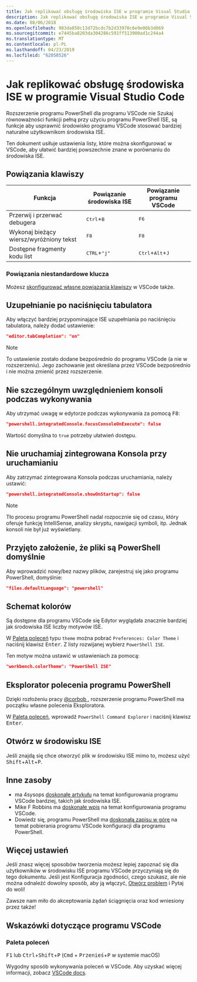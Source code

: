 ```yaml
---
title: Jak replikować obsługę środowiska ISE w programie Visual Studio Code
description: Jak replikować obsługę środowiska ISE w programie Visual Studio Code
ms.date: 08/06/2018
ms.openlocfilehash: 983da850c13d72bcdc7b2d33970c6e9e06b3d869
ms.sourcegitcommit: e7445ba8203da304286c591ff513900ad1c244a4
ms.translationtype: MT
ms.contentlocale: pl-PL
ms.lasthandoff: 04/23/2019
ms.locfileid: "62058526"
---
```

# <a name="how-to-replicate-the-ise-experience-in-visual-studio-code"></a>Jak replikować obsługę środowiska ISE w programie Visual Studio Code

Rozszerzenie programu PowerShell dla programu VSCode nie Szukaj równoważności funkcji pełną przy użyciu programu PowerShell ISE, są funkcje aby usprawnić środowisko programu VSCode stosować bardziej naturalne użytkownikom środowiska ISE.

Ten dokument usiłuje ustawienia listy, które można skonfigurować w VSCode, aby ułatwić bardziej powszechnie znane w porównaniu do środowiska ISE.

## <a name="key-bindings"></a>Powiązania klawiszy

| Funkcja                              | Powiązanie środowiska ISE                  | Powiązanie programu VSCode                              |
| ----------------                      | -----------                  | --------------                              |
| Przerwij i przerwać debugera          | <kbd>Ctrl</kbd>+<kbd>B</kbd> | <kbd>F6</kbd>                               |
| Wykonaj bieżący wiersz/wyróżniony tekst | <kbd>F8</kbd>                | <kbd>F8</kbd>                               |
| Dostępne fragmenty kodu list               | <kbd>CTRL</kbd>+<kbd>"j"</kbd> | <kbd>Ctrl</kbd>+<kbd>Alt</kbd>+<kbd>J</kbd> |

### <a name="custom-key-bindings"></a>Powiązania niestandardowe klucza

Możesz [skonfigurować własne powiązania klawiszy](https://code.visualstudio.com/docs/getstarted/keybindings#_custom-keybindings-for-refactorings) w VSCode także.

## <a name="tab-completion"></a>Uzupełnianie po naciśnięciu tabulatora

Aby włączyć bardziej przypominające ISE uzupełniania po naciśnięciu tabulatora, należy dodać ustawienie:

```json
"editor.tabCompletion": "on"
```

> [!NOTE]
> To ustawienie zostało dodane bezpośrednio do programu VSCode (a nie w rozszerzeniu). Jego zachowanie jest określana przez VSCode bezpośrednio i nie można zmienić przez rozszerzenie.

## <a name="no-focus-on-console-when-executing"></a>Nie szczególnym uwzględnieniem konsoli podczas wykonywania

Aby utrzymać uwagę w edytorze podczas wykonywania za pomocą <kbd>F8</kbd>:

```json
"powershell.integratedConsole.focusConsoleOnExecute": false
```

Wartość domyślna to `true` potrzeby ułatwień dostępu.

## <a name="dont-start-integrated-console-on-startup"></a>Nie uruchamiaj zintegrowana Konsola przy uruchamianiu

Aby zatrzymać zintegrowana Konsola podczas uruchamiania, należy ustawić:

```json
"powershell.integratedConsole.showOnStartup": false
```

> [!NOTE]
> Tło procesu programu PowerShell nadal rozpocznie się od czasu, który oferuje funkcję IntelliSense, analizy skryptu, nawigacji symboli, itp. Jednak konsoli nie był już wyświetlany.

## <a name="assume-files-are-powershell-by-default"></a>Przyjęto założenie, że pliki są PowerShell domyślnie

Aby wprowadzić nowy/bez nazwy plików, zarejestruj się jako programu PowerShell, domyślnie:

```json
"files.defaultLanguage": "powershell"
```

## <a name="color-scheme"></a>Schemat kolorów

Są dostępne dla programu VSCode się Edytor wyglądała znacznie bardziej jak środowiska ISE liczby motywów ISE.

W [Paleta poleceń] typu `theme` można pobrać `Preferences: Color Theme` i naciśnij klawisz <kbd>Enter</kbd>.
Z listy rozwijanej wybierz `PowerShell ISE`.

Ten motyw można ustawić w ustawieniach za pomocą:

```json
"workbench.colorTheme": "PowerShell ISE"
```

## <a name="powershell-command-explorer"></a>Eksplorator polecenia programu PowerShell

Dzięki rozłożeniu pracy [ @corbob ](https://github.com/corbob), rozszerzenie programu PowerShell ma początku własne polecenia Eksploratora.

W [Paleta poleceń], wprowadź `PowerShell Command Explorer` i naciśnij klawisz <kbd>Enter</kbd>.

## <a name="open-in-the-ise"></a>Otwórz w środowisku ISE

Jeśli znajdą się chce otworzyć plik w środowisku ISE mimo to, możesz użyć <kbd>Shift</kbd>+<kbd>Alt</kbd>+<kbd>P</kbd>.

## <a name="other-resources"></a>Inne zasoby

- ma 4sysops [doskonałe artykułu](https://4sysops.com/archives/make-visual-studio-code-look-and-behave-like-powershell-ise/) na temat konfigurowania programu VSCode bardziej, takich jak środowiska ISE.
- Mike F Robbins ma [doskonałe wpis](https://mikefrobbins.com/2017/08/24/how-to-install-visual-studio-code-and-configure-it-as-a-replacement-for-the-powershell-ise/) na temat konfigurowania programu VSCode.
- Dowiedz się, programu PowerShell ma [doskonałą zapisu w górę](https://www.learnpwsh.com/setup-vs-code-for-powershell/) na temat pobierania programu VSCode konfiguracji dla programu PowerShell.

## <a name="more-settings"></a>Więcej ustawień

Jeśli znasz więcej sposobów tworzenia możesz lepiej zapoznać się dla użytkowników w środowisku ISE programu VSCode przyczyniają się do tego dokumentu. Jeśli jest Konfiguracja zgodności, czego szukasz, ale nie można odnaleźć dowolny sposób, aby ją włączyć, [Otwórz problem](https://github.com/PowerShell/vscode-powershell/issues/new/choose) i Pytaj do woli!

Zawsze nam miło do akceptowania żądań ściągnięcia oraz kod wniesiony przez także!

## <a name="vscode-tips"></a>Wskazówki dotyczące programu VSCode

### <a name="command-palette"></a>Paleta poleceń

<kbd>F1</kbd> lub <kbd>Ctrl</kbd>+<kbd>Shift</kbd>+<kbd>P</kbd> (<kbd>Cmd</kbd> + <kbd> Przenieś</kbd>+<kbd>P</kbd> w systemie macOS)

Wygodny sposób wykonywania poleceń w VSCode.
Aby uzyskać więcej informacji, zobacz [VSCode docs](https://code.visualstudio.com/docs/getstarted/userinterface#_command-palette).

[Paleta poleceń]: #command-palette
